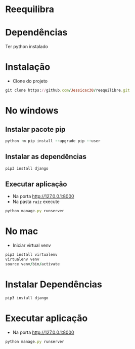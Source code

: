 # Reequilibra

# Dependências
Ter python instalado

# Instalação
- Clone do projeto

```ruby
git clone https://github.com/Jessicac30/reequilibre.git
```

# No windows

## Instalar pacote pip
``` ruby
python -m pip install --upgrade pip --user
```

## Instalar as dependências
``` ruby
pip3 install django
```

## Executar aplicação
- Na porta http://127.0.0.1:8000
- Na pasta `raiz` execute
``` ruby
python manage.py runserver
```

# No mac

- Iniciar virtual venv
  
``` ruby
pip3 install virtualenv
virtualenv venv
source venv/bin/activate
```

# Instalar Dependências
  
``` ruby
pip3 install django
```

# Executar aplicação
- Na porta http://127.0.0.1:8000
  
``` ruby
python manage.py runserver
```